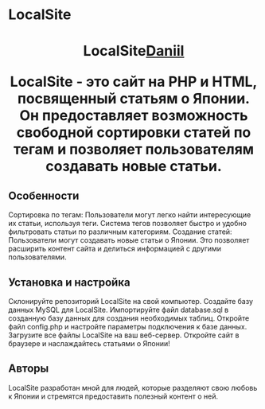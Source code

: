 # LocalSite

<h1 align="center">LocalSite<a href="https://daniilshat.ru/" target="_blank">Daniil</a>

LocalSite - это сайт на PHP и HTML, посвященный статьям о Японии. Он предоставляет возможность свободной сортировки статей по тегам и позволяет пользователям создавать новые статьи.
<h2>Особенности</h3>
Сортировка по тегам: Пользователи могут легко найти интересующие их статьи, используя теги. Система тегов позволяет быстро и удобно фильтровать статьи по различным категориям.
Создание статей: Пользователи могут создавать новые статьи о Японии. Это позволяет расширить контент сайта и делиться информацией с другими пользователями.

<h2>Установка и настройка</h2>
Склонируйте репозиторий LocalSite на свой компьютер.
Создайте базу данных MySQL для LocalSite.
Импортируйте файл database.sql в созданную базу данных для создания необходимых таблиц.
Откройте файл config.php и настройте параметры подключения к базе данных.
Загрузите все файлы LocalSite на ваш веб-сервер.
Откройте сайт в браузере и наслаждайтесь статьями о Японии!

<h2>Авторы</h2>
LocalSite разработан мной для людей, которые разделяют свою любовь к Японии и стремятся предоставить полезный контент о ней.

